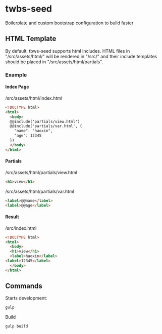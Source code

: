 # twbs-seed
Boilerplate and custom bootstrap configuration to build faster

## HTML Template

By default, tbws-seed supports html includes. HTML files in "/src/assets/html/" will be rendered in "/src/" and their include templates should be placed in "/src/assets/html/partials".

### Example

#### Index Page
/src/assets/html/index.html
```html
<!DOCTYPE html>
<html>
  <body>
  @@include('partials/view.html')
  @@include('partials/var.html', {
    "name": "haoxin",
    "age": 12345
  })
  </body>
</html>
```

#### Partials
/src/assets/html/partials/view.html
```html
<h1>view</h1>
```

/src/assets/html/partials/var.html
```html
<label>@@name</label>
<label>@@age</label>
```

#### Result
/src/index.html
```html
<!DOCTYPE html>
<html>
  <body>
  <h1>view</h1>
  <label>haoxin</label>
<label>12345</label>
  </body>
</html>
```

## Commands

Starts development:
```sh
gulp
```
Build
```sh
gulp build
```
